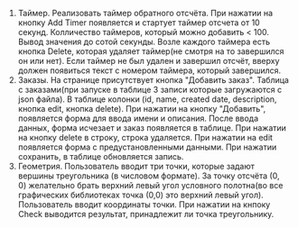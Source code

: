1. Таймер.
   Реализовать таймер обратного отсчёта. 
   При нажатии на кнопку Add Timer появляется и стартует таймер отсчета от 10 секунд.
   Колличество таймеров, который можно добавить < 100.
   Вывод значения до сотой секунды.
   Возле каждого таймера есть кнопка Delete, которая удаляет таймер(не смотря на то завершился он или нет).
   Если таймер не был удален и завершил отсчёт, вверху должен появиться текст с номером таймера, который завершился.
2. Заказы.
   На странице присутствует кнопка "Добавить заказ".
   Таблица с заказами(при запуске в таблице 3 записи которые загружаются с json файла).
   В таблице колонки (id, name, created date, description, кнопка edit, кнопка delete).
   При нажатии на кнопку "Добавить", появляется форма для ввода имени и описания.
   После ввода данных, форма исчезает и заказ появляется в таблице.
   При нажатии на кнопку delete в строку, строка удаляется.
   При нажатии на edit появляется форма с предустановленными данными.
   При нажатии сохранить, в таблице обновляется запись.
3. Геометрия.
   Пользователь вводит три точки, которые задают вершины треугольника (в числовом формате). 
   За точку отсчёта (0, 0) желательно брать верхний левый угол условного полотна(во все графических библиотеках точка (0,0) это верхний левый угол).
   Пользователь вводит координаты точки.
   При нажатии на кнпоку Check выводится результат, принадлежит ли точка треугольнику.